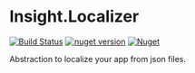 Insight.Localizer
====================
[![Build Status](https://travis-ci.org/InsightAppDev/Insight.Localizer.svg?branch=master)](https://travis-ci.org/InsightAppDev/Insight.Localizer)
[![nuget version](https://img.shields.io/nuget/v/Insight.Localizer)](https://www.nuget.org/packages/Insight.Localizer/)
[![Nuget](https://img.shields.io/nuget/dt/Insight.Localizer?color=%2300000)](https://www.nuget.org/packages/Insight.Localizer/)

Abstraction to localize your app from json files.
